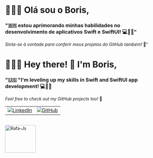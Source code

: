 # 👨🏿‍💻  Olá sou o Boris,
### "🇧🇷 estou aprimorando minhas habilidades no desenvolvimento de aplicativos Swift e SwiftUI!  💻📱🚀"
 _Sinta-se à vontade para conferir meus projetos do GitHub também!_ 📁"

# 👨🏿‍💻 Hey there! 👋 I'm Boris,
### "🇺🇸 "I'm leveling up my skills in Swift and SwiftUI app development! 💻📱🚀
   _Feel free to check out my GitHub projects too!_ 📁
   
<table>
  <tr>
    <td>
      <a href="https://www.linkedin.com/in/boris-rom%C3%A3o-antunes-942a86b9">
        <img src="https://img.shields.io/badge/linkedin-000?style=for-the-badge&logo=linkedin" alt="LinkedIn">
      </a>
    </td>
    <td>
      <a href="https://github.com/BorisRomaoAntunes">
        <img src="https://img.shields.io/badge/GitHub-000?style=for-the-badge&logo=github" alt="GitHub">
      </a>
    </td>
  </tr>
</table>

<div style="display: inline_block"><br>
  <img align="center" alt="Rafa-Js" height="90" width="100" src="https://cdn.jsdelivr.net/gh/devicons/devicon/icons/swift/swift-original.svg">
</div>

